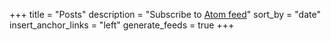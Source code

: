 +++
title = "Posts"
description = "Subscribe to [Atom feed](/posts/atom.xml)"
sort_by = "date"
insert_anchor_links = "left"
generate_feeds = true
+++
